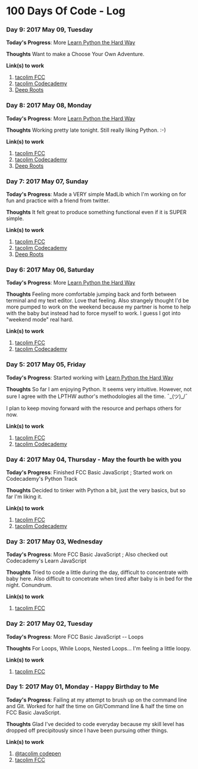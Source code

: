 # 100 Days Of Code - Log

### Day 9: 2017 May 09, Tuesday
**Today's Progress**: More [Learn Python the Hard Way](learnpythonthehardway.org/book)

**Thoughts** 
Want to make a Choose Your Own Adventure.

**Link(s) to work**
1. [tacolim FCC](https://www.freecodecamp.com/tacolim)
2. [tacolim Codecademy](https://www.codecademy.com/users/tacolim/achievements)
3. [Deep Roots](https://tacolimcass.wordpress.com/2017/05/07/making-a-product/)

### Day 8: 2017 May 08, Monday
**Today's Progress**: More [Learn Python the Hard Way](learnpythonthehardway.org/book)

**Thoughts** 
Working pretty late tonight.  Still really liking Python. :-)

**Link(s) to work**
1. [tacolim FCC](https://www.freecodecamp.com/tacolim)
2. [tacolim Codecademy](https://www.codecademy.com/users/tacolim/achievements)
3. [Deep Roots](https://tacolimcass.wordpress.com/2017/05/07/making-a-product/)

### Day 7: 2017 May 07, Sunday
**Today's Progress**: Made a VERY simple MadLib which I'm working on for fun and practice with a friend from twitter.

**Thoughts** 
It felt great to produce something functional even if it is SUPER simple.

**Link(s) to work**
1. [tacolim FCC](https://www.freecodecamp.com/tacolim)
2. [tacolim Codecademy](https://www.codecademy.com/users/tacolim/achievements)
3. [Deep Roots](https://tacolimcass.wordpress.com/2017/05/07/making-a-product/)

### Day 6: 2017 May 06, Saturday
**Today's Progress**: More [Learn Python the Hard Way](learnpythonthehardway.org/book)

**Thoughts** 
Feeling more comfortable jumping back and forth between terminal and my text editor. Love that feeling.
Also strangely thought I'd be more pumped to work on the weekend because my partner is home to help with the baby but instead had to force myself to work. I guess I got into "weekend mode" real hard.

**Link(s) to work**
1. [tacolim FCC](https://www.freecodecamp.com/tacolim)
2. [tacolim Codecademy](https://www.codecademy.com/users/tacolim/achievements)

### Day 5: 2017 May 05, Friday
**Today's Progress**: Started working with [Learn Python the Hard Way](learnpythonthehardway.org/book)

**Thoughts** 
So far I am enjoying Python.  It seems very intuitive.  However, not sure I agree with the LPTHW author's methodologies all the time. 
¯\_(ツ)_/¯

I plan to keep moving forward with the resource and perhaps others for now.

**Link(s) to work**
1. [tacolim FCC](https://www.freecodecamp.com/tacolim)
2. [tacolim Codecademy](https://www.codecademy.com/users/tacolim/achievements)

### Day 4: 2017 May 04, Thursday - May the fourth be with you
**Today's Progress**: Finished FCC Basic JavaScript ; Started work on Codecademy's Python Track

**Thoughts** 
Decided to tinker with Python a bit, just the very basics, but so far I'm liking it.

**Link(s) to work**
1. [tacolim FCC](https://www.freecodecamp.com/tacolim)
2. [tacolim Codecademy](https://www.codecademy.com/users/tacolim/achievements)

### Day 3: 2017 May 03, Wednesday
**Today's Progress**: More FCC Basic JavaScript ; Also checked out Codecademy's Learn JavaScript

**Thoughts** Tried to code a little during the day, difficult to concentrate with baby here.  Also difficult to concetrate when tired after baby is in bed for the night. Conundrum.

**Link(s) to work**
1. [tacolim FCC](https://www.freecodecamp.com/tacolim)

### Day 2: 2017 May 02, Tuesday
**Today's Progress**: More FCC Basic JavaScript -- Loops

**Thoughts** For Loops, While Loops, Nested Loops... I'm feeling a little loopy.

**Link(s) to work**
1. [tacolim FCC](https://www.freecodecamp.com/tacolim)

### Day 1: 2017 May 01, Monday - Happy Birthday to Me

**Today's Progress**: Failing at my attempt to brush up on the command line and Git.  Worked for half the time on Git/Command line & half the time on FCC Basic JavaScript.

**Thoughts** Glad I've decided to code everyday because my skill level has dropped off precipitously since I have been pursuing other things.

**Link(s) to work**
1. [@tacolim codepen](https://codepen.io/tacolim/)
2. [tacolim FCC](https://www.freecodecamp.com/tacolim)

